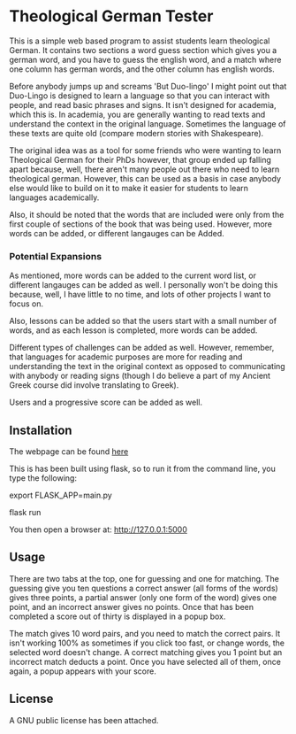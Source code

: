 # Theological German Tester

This is a simple web based program to assist students learn theological German. It contains two sections
a word guess section which gives you a german word, and you have to guess the english word, and a match
where one column has german words, and the other column has english words.

Before anybody jumps up and screams 'But Duo-lingo' I might point out that Duo-Lingo is designed to learn
a language so that you can interact with people, and read basic phrases and signs. It isn't designed for
academia, which this is. In academia, you are generally wanting to read texts and understand the context
in the original language. Sometimes the language of these texts are quite old (compare modern stories with
Shakespeare).

The original idea was as a tool for some friends who were wanting to learn Theological German for their PhDs
however, that group ended up falling apart because, well, there aren't many people out there who need to learn
theological german. However, this can be used as a basis in case anybody else would like to build on it to
make it easier for students to learn languages academically.

Also, it should be noted that the words that are included were only from the first couple of sections of the
book that was being used. However, more words can be added, or different langauges can be Added.

### Potential Expansions

As mentioned, more words can be added to the current word list, or different langauges can be added as well.
I personally won't be doing this because, well, I have little to no time, and lots of other projects I want
to focus on.

Also, lessons can be added so that the users start with a small number of words, and as each lesson is
completed, more words can be added. 

Different types of challenges can be added as well. However, remember, that languages for academic purposes
are more for reading and understanding the text in the original context as opposed to communicating with
anybody or reading signs (though I do believe a part of my Ancient Greek course did involve translating
to Greek).

Users and a progressive score can be added as well.

## Installation

The webpage can be found [here](https://theological-german.ts.r.appspot.com/)

This is has been built using flask, so to run it from the command line, you type the following:

export FLASK_APP=main.py

flask run

You then open a browser at: http://127.0.0.1:5000

## Usage

There are two tabs at the top, one for guessing and one for matching. The guessing give you ten questions
a correct answer (all forms of the words) gives three points, a partial answer (only one form of the word)
gives one point, and an incorrect answer gives no points. Once that has been completed a score out of thirty
is displayed in a popup box.

The match gives 10 word pairs, and you need to match the correct pairs. It isn't working 100% as sometimes
if you click too fast, or change words, the selected word doesn't change. A correct matching gives you 1 point
but an incorrect match deducts a point. Once you have selected all of them, once again, a popup appears with
your score.

## License
A GNU public license has been attached.